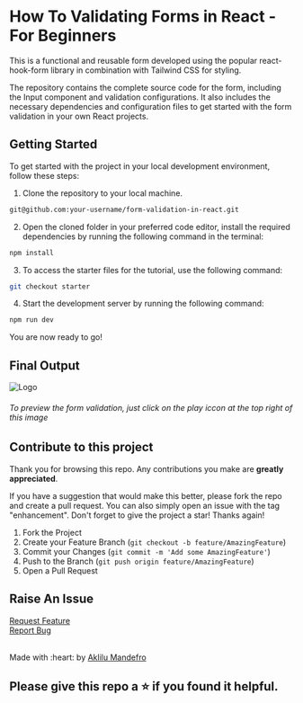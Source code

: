 
# How To Validating Forms in React - For Beginners

This is a functional and reusable form developed using the popular react-hook-form library in combination with Tailwind CSS for
styling.

The repository contains the complete source code for the form, including the Input component and validation configurations. It also includes the necessary dependencies and configuration files to get started with the form validation in
your own React projects.

<!-- PROJECT LOGO -->

## Getting Started

To get started with the project in your local development environment, follow
these steps:

1. Clone the repository to your local machine.

```bash
git@github.com:your-username/form-validation-in-react.git
```

2. Open the cloned folder in your preferred code editor, install the required
   dependencies by running the following command in the terminal:

```bash
npm install
```

3. To access the starter files for the tutorial, use the following command:

```bash
git checkout starter
```

4. Start the development server by running the following command:

```bash
npm run dev
```

You are now ready to go!

## Final Output
 <img src="https://i.imgur.com/7PmxPhY.gif" alt="Logo">
<h6> To preview the form validation, just click on the play iccon at the top right of this image </h6>

## Contribute to this project

Thank you for browsing this repo. Any contributions you make are **greatly
appreciated**.

If you have a suggestion that would make this better, please fork the repo and
create a pull request. You can also simply open an issue with the tag
"enhancement". Don't forget to give the project a star! Thanks again!

1. Fork the Project
2. Create your Feature Branch (`git checkout -b feature/AmazingFeature`)
3. Commit your Changes (`git commit -m 'Add some AmazingFeature'`)
4. Push to the Branch (`git push origin feature/AmazingFeature`)
5. Open a Pull Request

## Raise An Issue
  <p align="left">
    <a href="https://github.com/Aklilu-Mandefro/form-validation-in-react/issues">Request Feature</a><br>
    <a href="https://github.com/Aklilu-Mandefro/form-validation-in-react/issues">Report Bug</a>
  </p>
  
  <br>
Made with :heart: by <a href="https://github.com/Aklilu-Mandefro" target="_blank">Aklilu Mandefro</a>

## Please give this repo a ⭐ if you found it helpful.

